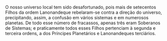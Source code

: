 ﻿O nosso universo local tem sido desafortunado, pois mais de setecentos Filhos da ordem Lanonandeque rebelaram-se contra a direção do universo, precipitando, assim, a confusão em vários sistemas e em numerosos planetas. De todo esse número de fracassos, apenas três eram Soberanos de Sistemas; e praticamente todos esses Filhos pertenciam à segunda e terceira ordens, a dos Príncipes Planetários e Lanonandeques terciários.